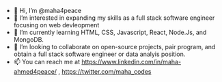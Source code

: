 - 👋 Hi, I’m @maha4peace
- 👀 I’m interested in expanding my skills as a full stack software engineer focusing on web devleopment 
- 🌱 I’m currently learning HTML, CSS, Javascript, React, Node.Js, and MongoDB. 
- 💞️ I’m looking to collaborate on open-source projects, pair program, and obtain a full stack software engineer or data analyis position. 
- 📫 You can reach me at https://www.linkedin.com/in/maha-ahmed4peace/ , https://twitter.com/maha_codes

<!---
maha4peace/maha4peace is a ✨ special ✨ repository because its `README.md` (this file) appears on your GitHub profile.
You can click the Preview link to take a look at your changes.
--->
